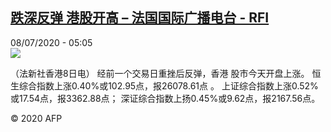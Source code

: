 <!--1594184034000-->
[跌深反弹 港股开高 – 法国国际广播电台 - RFI](http://www.rfi.fr//cn/contenu/20200708-%E8%B7%8C%E6%B7%B1%E5%8F%8D%E5%BC%B9-%E6%B8%AF%E8%82%A1%E5%BC%80%E9%AB%98)
------

<div>08/07/2020 - 05:05</div><img src="https://s.rfi.fr/media/display/18d64df8-c0d2-11ea-8192-005056a964fe/w:310/p:16x9/eco0004b.200708110502.jpg"><div class="t-content__body u-clearfix"><div class="m-interstitial"></div><p>（法新社香港8日电）    经前一个交易日重挫后反弹，香港     股市今天开盘上涨。                                                                                                                                            恒生综合指数上涨0.40%或102.95点，报26078.61点    。                                                                                                          上证综合指数上涨0.52%或17.54点，报3362.88点；    深证综合指数上扬0.45%或9.62点，报2167.56点。</p><p class="t-copyright">© 2020 AFP</p>        </div>
